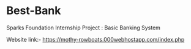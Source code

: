 # Best-Bank

Sparks Foundation Internship Project : Basic Banking System



Website link:- https://mothy-rowboats.000webhostapp.com/index.php
